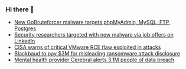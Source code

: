 ### Hi there 👋

<!--START_SECTION:feed-->
* [New GoBruteforcer malware targets phpMyAdmin, MySQL, FTP, Postgres](https://www.bleepingcomputer.com/news/security/new-gobruteforcer-malware-targets-phpmyadmin-mysql-ftp-postgres/)
* [Security researchers targeted with new malware via job offers on LinkedIn](https://www.bleepingcomputer.com/news/security/security-researchers-targeted-with-new-malware-via-job-offers-on-linkedin/)
* [CISA warns of critical VMware RCE flaw exploited in attacks](https://www.bleepingcomputer.com/news/security/cisa-warns-of-critical-vmware-rce-flaw-exploited-in-attacks/)
* [Blackbaud to pay $3M for misleading ransomware attack disclosure](https://www.bleepingcomputer.com/news/security/blackbaud-to-pay-3m-for-misleading-ransomware-attack-disclosure/)
* [Mental health provider Cerebral alerts 3.1M people of data breach](https://www.bleepingcomputer.com/news/security/mental-health-provider-cerebral-alerts-31m-people-of-data-breach/)
<!--END_SECTION:feed-->

<!--
**frankenk/frankenk** is a ✨ _special_ ✨ repository because its `README.md` (this file) appears on your GitHub profile.

Here are some ideas to get you started:

- 🔭 I’m currently working on ...
- 🌱 I’m currently learning ...
- 👯 I’m looking to collaborate on ...
- 🤔 I’m looking for help with ...
- 💬 Ask me about ...
- 📫 How to reach me: ...
- 😄 Pronouns: ...
- ⚡ Fun fact: ...
-->



